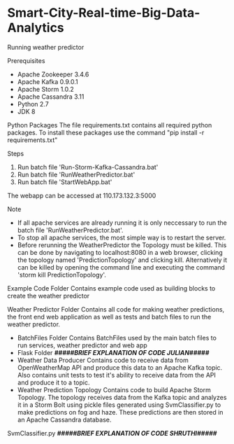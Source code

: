 # Smart-City-Real-time-Big-Data-Analytics

Running weather predictor

Prerequisites

- Apache Zookeeper 3.4.6
- Apache Kafka 0.9.0.1
- Apache Storm 1.0.2
- Apache Cassandra 3.11
- Python 2.7
- JDK 8

Python Packages
  The file requirements.txt contains all required python packages. To install these packages use the command "pip install -r requirements.txt"


Steps

  1. Run batch file 'Run-Storm-Kafka-Cassandra.bat'
  2. Run batch file 'RunWeatherPredictor.bat'
  3. Run batch file 'StartWebApp.bat'

  The webapp can be accessed at 110.173.132.3:5000
  
Note
  - If all apache services are already running it is only neccessary to run the batch file 'RunWeatherPredictor.bat'.
  - To stop all apache services, the most simple way is to restart the server.
  - Before rerunning the WeatherPredictor the Topology must be killed. This can be done by navigating to localhost:8080 in
    a web browser, clicking the topology named 'PredictionTopology' and clicking kill. Alternatively it can be killed by
    opening the command line and executing the command 'storm kill PredictionTopology'.
    
Example Code Folder
  Contains example code used as building blocks to create the weather predictor
  
Weather Predictor Folder
  Contains all code for making weather predictions, the front end web application as well as tests and batch files to run the weather predictor.
  
  - BatchFiles Folder
      Contains BatchFiles used by the main batch files to run services, weather predictor and web app
  - Flask Folder
      ***#####BRIEF EXPLANATION OF CODE JULIAN#####***
  - Weather Data Producer
      Contains code to receive data from OpenWeatherMap API and produce this data to an Apache Kafka topic. Also contains unit tests to test it's ability to receive data from 
      the API and produce it to a topic.
  - Weather Prediction Topology
      Contains code to build Apache Storm Topology. The topology receives data from the Kafka topic and analyzes it in a Storm Bolt using pickle files generated using                 SvmClassifier.py to make predictions on fog and haze. These predictions are then stored in an Apache Cassandra database. 
  
SvmClassifier.py
  ***#####BRIEF EXPLANATION OF CODE SHRUTHI#####***
    

    
 
